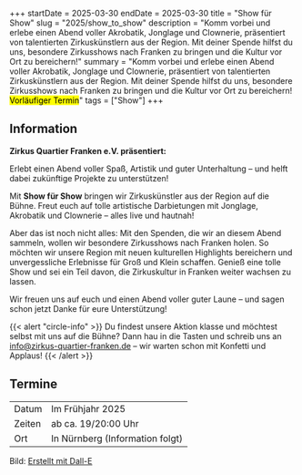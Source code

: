 +++
startDate = 2025-03-30
endDate = 2025-03-30
title = "Show für Show"
slug =  "2025/show_to_show"
description = "Komm vorbei und erlebe einen Abend voller Akrobatik, Jonglage und Clownerie, präsentiert von talentierten Zirkuskünstlern aus der Region. Mit deiner Spende hilfst du uns, besondere Zirkusshows nach Franken zu bringen und die Kultur vor Ort zu bereichern!"
summary = "Komm vorbei und erlebe einen Abend voller Akrobatik, Jonglage und Clownerie, präsentiert von talentierten Zirkuskünstlern aus der Region. Mit deiner Spende hilfst du uns, besondere Zirkusshows nach Franken zu bringen und die Kultur vor Ort zu bereichern!  <mark>Vorläufiger Termin</mark>"
tags = ["Show"]
+++

## Information

**Zirkus Quartier Franken e.V. präsentiert:**  

Erlebt einen Abend voller Spaß, Artistik und guter Unterhaltung – und helft dabei zukünftige Projekte zu unterstützen!

Mit **Show für Show** bringen wir Zirkuskünstler aus der Region auf die Bühne. Freut euch auf tolle artistische Darbietungen mit Jonglage, Akrobatik und Clownerie – alles live und hautnah!

Aber das ist noch nicht alles: Mit den Spenden, die wir an diesem Abend sammeln, wollen wir besondere Zirkusshows nach Franken holen. So möchten wir unsere Region mit neuen kulturellen Highlights bereichern und unvergessliche Erlebnisse für Groß und Klein schaffen. Genieß eine tolle Show und sei ein Teil davon, die Zirkuskultur in Franken weiter wachsen zu lassen.

Wir freuen uns auf euch und einen Abend voller guter Laune – und sagen schon jetzt Danke für eure Unterstützung!

{{< alert "circle-info" >}}
Du findest unsere Aktion klasse und möchtest selbst mit uns auf die Bühne? Dann hau in die Tasten und schreib uns an info@zirkus-quartier-franken.de – wir warten schon mit Konfetti und Applaus!
{{< /alert >}}


## Termine
|||
|---|---|
|Datum|Im Frühjahr 2025|
|Zeiten| ab ca. 19/20:00 Uhr|
|Ort|In Nürnberg (Information folgt)|


Bild: [Erstellt mit Dall-E](https://openai.com/index/dall-e-3/)